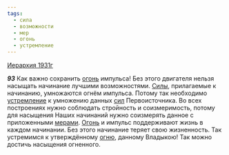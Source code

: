 ```yaml
---
tags:
  - сила
  - возможности
  - мер
  - огонь
  - устремление
---
```


[Иерархия 1931г](/agni/1931)

___93___
Как важно сохранить [огонь](/tag/#огонь) импульса! Без этого двигателя нельзя насыщать начинание лучшими возможностями. [Силы](/tag/#сила), прилагаемые к начинанию, умножаются огнём импульса. Потому так необходимо [устремление](/tag/#устремление) к умножению данных [сил](/tag/#сила) Первоисточника. Во всех построениях нужно соблюдать стройность и соизмеримость, потому для насыщения Наших начинаний нужно соизмерять данное с приложенными [мерами](/tag/#мер). [Огонь](/tag/#огонь) и импульс поддерживают жизнь в каждом начинании. Без этого начинание теряет свою жизненность. Так устремимся к утверждённому [огню](/tag/#огонь), данному Владыкою! Так можно достичь насыщения огненного.   

